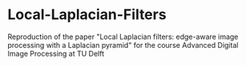 # Local-Laplacian-Filters
Reproduction of the paper "Local Laplacian filters: edge-aware image processing with a Laplacian pyramid" for the course Advanced Digital Image Processing at TU Delft
